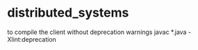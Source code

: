 # distributed_systems
to compile the client without deprecation warnings
javac *.java -Xlint:deprecation
